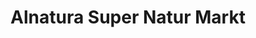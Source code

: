 ---
title: "Alnatura Super Natur Markt"
url: /kriftel/alnatura-super-natur-markt/
shop: Supermarkt
---